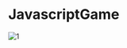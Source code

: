 # JavascriptGame

![1](https://user-images.githubusercontent.com/36522492/57964428-e6d4cc80-7924-11e9-872a-218a0228ad50.PNG)

